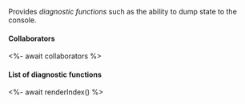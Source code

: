 Provides _diagnostic functions_ such as the ability to dump state to the console.

#### Collaborators

<%- await collaborators %>

#### List of diagnostic functions

<%- await renderIndex() %>
